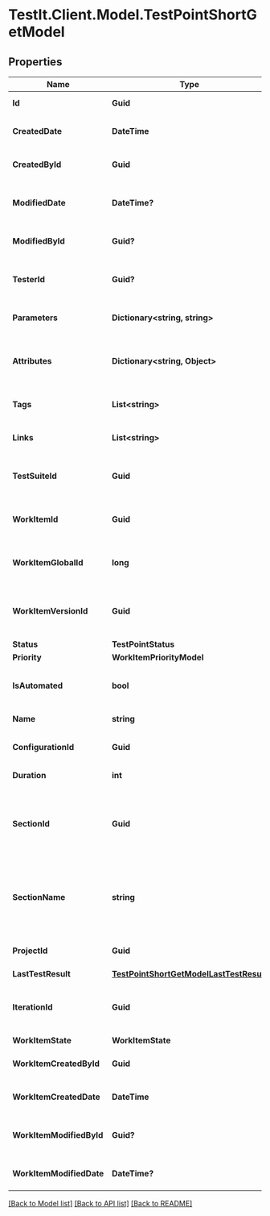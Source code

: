 # TestIt.Client.Model.TestPointShortGetModel

## Properties

Name | Type | Description | Notes
------------ | ------------- | ------------- | -------------
**Id** | **Guid** | Unique ID of the test point | [optional] 
**CreatedDate** | **DateTime** | Creation date of the test point | [optional] 
**CreatedById** | **Guid** | Unique ID of the test point creator | [optional] 
**ModifiedDate** | **DateTime?** | Last modification date of the test point | [optional] 
**ModifiedById** | **Guid?** | Unique ID of the test point last editor | [optional] 
**TesterId** | **Guid?** | Unique ID of the test point assigned user | [optional] 
**Parameters** | **Dictionary&lt;string, string&gt;** | Collection of the test point parameters | [optional] 
**Attributes** | **Dictionary&lt;string, Object&gt;** | Collection of attributes of work item the test point represents | [optional] 
**Tags** | **List&lt;string&gt;** | Collection of the test point tags | [optional] 
**Links** | **List&lt;string&gt;** | Collection of the test point links | [optional] 
**TestSuiteId** | **Guid** | Unique ID of test suite the test point assigned to | [optional] 
**WorkItemId** | **Guid** | Unique ID of work item the test point represents | [optional] 
**WorkItemGlobalId** | **long** | Global ID of work item the test point represents | [optional] 
**WorkItemVersionId** | **Guid** | Unique ID of work item version the test point represents | [optional] 
**Status** | **TestPointStatus** |  | 
**Priority** | **WorkItemPriorityModel** |  | 
**IsAutomated** | **bool** | Indicates if the test point represents an autotest | [optional] 
**Name** | **string** | Name of the test point | [optional] 
**ConfigurationId** | **Guid** | Unique ID of the test point configuration | [optional] 
**Duration** | **int** | Duration of the test point | [optional] 
**SectionId** | **Guid** | Unique ID of section where work item the test point represents is located | [optional] 
**SectionName** | **string** | Name of section where work item the test point represents is located | [optional] 
**ProjectId** | **Guid** | Unique ID of the test point project | [optional] 
**LastTestResult** | [**TestPointShortGetModelLastTestResult**](TestPointShortGetModelLastTestResult.md) |  | 
**IterationId** | **Guid** | Unique ID of work item iteration the test point represents | [optional] 
**WorkItemState** | **WorkItemState** |  | [optional] 
**WorkItemCreatedById** | **Guid** | Unique ID of the work item creator | [optional] 
**WorkItemCreatedDate** | **DateTime** | Creation date of work item | [optional] 
**WorkItemModifiedById** | **Guid?** | Unique ID of the work item last editor | [optional] 
**WorkItemModifiedDate** | **DateTime?** | Modified date of work item | [optional] 

[[Back to Model list]](../README.md#documentation-for-models) [[Back to API list]](../README.md#documentation-for-api-endpoints) [[Back to README]](../README.md)

